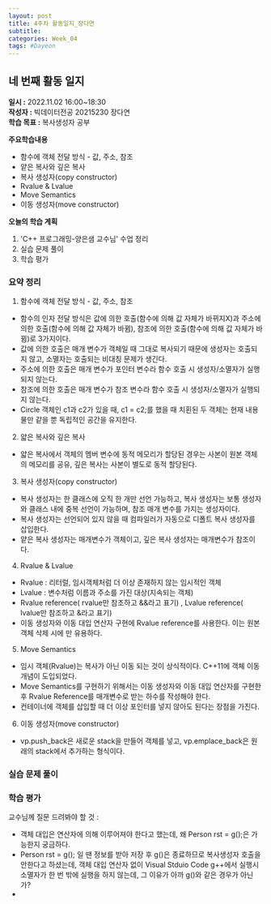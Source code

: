 ```yaml
---
layout: post
title: 4주차 활동일지_장다연
subtitle:
categories: Week_04
tags: #Dayeon
---
```

## 네 번째 활동 일지
**일시 :** 2022.11.02 16:00~18:30  
**작성자 :** 빅데이터전공 20215230 장다연  
**학습 목표 :** 복사생성자 공부 

**주요학습내용**
- 함수에 객체 전달 방식 - 값, 주소, 참조
- 얕은 복사와 깊은 복사
- 복사 생성자(copy constructor)
- Rvalue & Lvalue
- Move Semantics
- 이동 생성자(move constructor)

**오늘의 학습 계획**
1. 'C++ 프로그래밍-양은샘 교수님' 수업 정리
2. 실습 문제 풀이
3. 학습 평가

### 요약 정리
1. 함수에 객체 전달 방식 - 값, 주소, 참조
 - 함수의 인자 전달 방식은 값에 의한 호출(함수에 의해 값 자체가 바뀌지X)과 주소에 의한 호출(함수에 의해 값 자체가 바뀜), 참조에 의한 호출(함수에 의해 값 자체가 바뀜)로 3가지이다.
 - 값에 의한 호출은 매개 변수가 객체일 때 그대로 복사되기 때문에 생성자는 호출되지 않고, 소멸자는 호출되는 비대칭 문제가 생긴다.
 - 주소에 의한 호출은 매개 변수가 포인터 변수라 함수 호출 시 생성자/소멸자가 실행되지 않는다.
 - 참조에 의한 호출은 매개 변수가 참조 변수라 함수 호출 시 생성자/소멸자가 실행되지 않는다.
 - Circle 객체인 c1과 c2가 있을 때, c1 = c2;를 했을 때 치횐된 두 객체는 현재 내용물만 같을 뿐 독립적인 공간을 유지한다.
2. 얇은 복사와 깊은 복사
 - 얇은 복사에서 객체의 멤버 변수에 동적 메모리가 할당된 경우는 사본이 원본 객체의 메모리를 공유, 깊은 복사는 사본이 별도로 동적 할당된다.
3. 복사 생성자(copy constructor)
 - 복사 생성자는 한 클래스에 오직 한 개만 선언 가능하고, 복사 생성자는 보통 생성자와 클래스 내에 중복 선언이 가능하며, 참조 매개 변수를 가지는 생성자이다.
 - 복사 생성자는 선언되어 있지 않을 때 컴파일러가 자동으로 디폴트 복사 생성자를 삽입한다.
 - 얕은 복사 생성자는 매개변수가 객체이고, 깊은 복사 생성자는 매개변수가 참조이다.
4. Rvalue & Lvalue
 - Rvalue : 리터럴, 임시객체처럼 더 이상 존재하지 않는 임시적인 객체
 - Lvalue : 변수처럼 이름과 주소를 가진 대상(지속되는 객체)
 - Rvalue reference( rvalue만 참조하고 &&라고 표기) , Lvalue reference( lvalue만 참조하고 &라고 표기)
 - 이동 생성자와 이동 대입 연산자 구현에 Rvalue reference를 사용한다. 이는 원본 객체 삭제 시에 만 유용하다.
5. Move Semantics
 - 임시 객체(Rvalue)는 복사가 아닌 이동 되는 것이 상식적이다. C++11에 객체 이동 개념이 도입되었다.
 - Move Semantics를 구현하기 위해서는 이동 생성자와 이동 대입 연산자를 구현한 후 Rvalue Reference를 매개변수로 받는 하수를 작성해야 한다.
 - 컨테이너에 객체를 삽입할 때 더 이상 포인터를 넣지 않아도 된다는 장점을 가진다.
6. 이동 생성자(move constructor)
 - vp.push_back은 새로운 stack을 만들어 객체를 넣고, vp.emplace_back은 원래의 stack에서 추가하는 형식이다.
### 실습 문제 풀이
  <script src="https://gist.github.com/ABCplus22/fcf946f6d337801cda1833ed41fe7fe3.js"></script>
### 학습 평가
교수님께 질문 드려봐야 할 것 :
 - 객체 대입은 연산자에 의해 이루어져야 한다고 했는데, 왜 Person rst = g();은 가능한지 궁금하다.
 - Person rst = g(); 일 땐 정보를 받아 저장 후 g()은 종료하므로 복사생성자 호출을 안한다고 하셨는데, 객체 대입 연산자 없이 Visual Stduio Code g++에서 실행시 소멸자가 한 번 밖에 실행을 하지 않는데, 그 이유가 아까 g()와 같은 경우가 아닌가?
 - 
